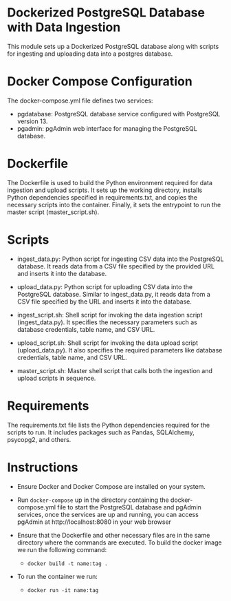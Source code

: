 # Dockerized PostgreSQL Database with Data Ingestion

This module sets up a Dockerized PostgreSQL database along with scripts for ingesting and uploading data into a postgres database.

# Docker Compose Configuration

The docker-compose.yml file defines two services:

- pgdatabase: PostgreSQL database service configured with PostgreSQL version 13.
- pgadmin: pgAdmin web interface for managing the PostgreSQL database.

# Dockerfile

The Dockerfile is used to build the Python environment required for data ingestion and upload scripts. It sets up the working directory, installs Python dependencies specified in requirements.txt, and copies the necessary scripts into the container. Finally, it sets the entrypoint to run the master script (master_script.sh).

# Scripts

- ingest_data.py: Python script for ingesting CSV data into the PostgreSQL database. It reads data from a CSV file specified by the provided URL and inserts it into the database.

- upload_data.py: Python script for uploading CSV data into the PostgreSQL database. Similar to ingest_data.py, it reads data from a CSV file specified by the URL and inserts it into the database.

- ingest_script.sh: Shell script for invoking the data ingestion script (ingest_data.py). It specifies the necessary parameters such as database credentials, table name, and CSV URL.

- upload_script.sh: Shell script for invoking the data upload script (upload_data.py). It also specifies the required parameters like database credentials, table name, and CSV URL.

- master_script.sh: Master shell script that calls both the ingestion and upload scripts in sequence.

# Requirements

The requirements.txt file lists the Python dependencies required for the scripts to run. It includes packages such as Pandas, SQLAlchemy, psycopg2, and others.

# Instructions

- Ensure Docker and Docker Compose are installed on your system.

- Run `docker-compose` up in the directory containing the docker-compose.yml file to start the PostgreSQL database and pgAdmin services, once the services are up and running, you can access pgAdmin at http://localhost:8080 in your web browser

- Ensure that the Dockerfile and other necessary files are in the same directory where the commands are executed. To build the docker image we run the following command:
    - `docker build -t name:tag .`
    
- To run the container we run:
    - `docker run -it name:tag`